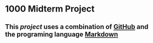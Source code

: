 # 1000 Midterm Project

This *project* uses a combination of [GitHub](https://github.com/) and the **programing language** [Markdown](https://daringfireball.net/projects/markdown/)
---
